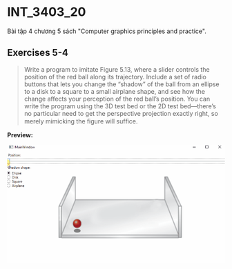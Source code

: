 # INT_3403_20
Bài tập 4 chương 5 sách "Computer graphics principles and practice".

## Exercises 5-4
>  Write a program to imitate Figure 5.13, where a slider controls the position of the red ball along its trajectory. Include a set of radio buttons that lets you change the “shadow” of the ball from an ellipse to a disk to a square to a small airplane shape, and see how the change affects your perception of the red ball’s position. You can write the program using the 3D test bed or the 2D test bed—there’s no particular need to get the perspective projection exactly right, so merely mimicking the ﬁgure will sufﬁce.

**Preview:**

![image](./demo.gif)

